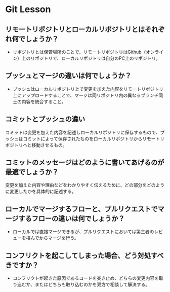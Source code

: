 # Git Lesson

## リモートリポジトリとローカルリポジトリとはそれぞれ何でしょうか？
- リポジトリとは保管場所のことで、リモートリポジトリはGithub（オンライン）上のリポジトリで、ローカルリポジトリは自分のPC上のリポジトリ。

## プッシュとマージの違いは何でしょうか？
- プッシュはローカルリポジトリ上で変更を加えた内容をリモートリポジトリ上にアップロードすることで、マージは同リポジトリ内の異なるブランチ同士の内容を統合すること。
## コミットとプッシュの違い
コミットは変更を加えた内容を記述しローカルリポジトリに保存するもので、プッシュはコミットによって保存されたものをローカルリポジトリからリモートリポジトリへと移動させるもの。
## コミットのメッセージはどのように書いてあげるのが最適でしょうか？
変更を加えた内容や理由などをわかりやすく伝えるために、どの部分をどのように変更したかを具体的に記述する。
## ローカルでマージするフローと、プルリクエストでマージするフローの違いは何でしょうか？
- ローカルでは直接マージできるが、プルリクエストにおいては第三者のレビューを挟んでからマージを行う。
## コンフリクトを起こしてしまった場合、どう対処すべきですか？
- コンフリクトが起きた原因であるコードを突き止め、どちらの変更内容を取り込むか、またはどちらも取り込むのかを双方で相談して解決する。
